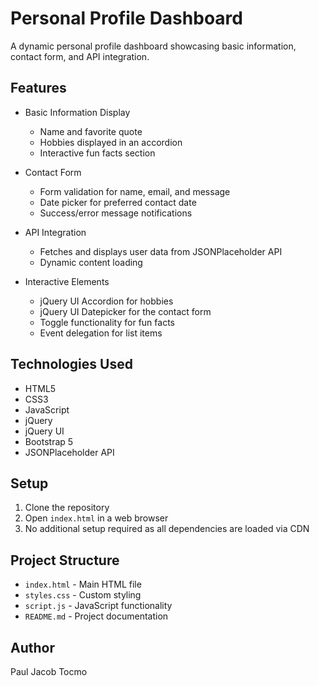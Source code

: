 # Personal Profile Dashboard

A dynamic personal profile dashboard showcasing basic information, contact form, and API integration.

## Features

- Basic Information Display
  - Name and favorite quote
  - Hobbies displayed in an accordion
  - Interactive fun facts section

- Contact Form
  - Form validation for name, email, and message
  - Date picker for preferred contact date
  - Success/error message notifications

- API Integration
  - Fetches and displays user data from JSONPlaceholder API
  - Dynamic content loading

- Interactive Elements
  - jQuery UI Accordion for hobbies
  - jQuery UI Datepicker for the contact form
  - Toggle functionality for fun facts
  - Event delegation for list items

## Technologies Used

- HTML5
- CSS3
- JavaScript
- jQuery
- jQuery UI
- Bootstrap 5
- JSONPlaceholder API

## Setup

1. Clone the repository
2. Open `index.html` in a web browser
3. No additional setup required as all dependencies are loaded via CDN

## Project Structure

- `index.html` - Main HTML file
- `styles.css` - Custom styling
- `script.js` - JavaScript functionality
- `README.md` - Project documentation

## Author

Paul Jacob Tocmo 